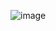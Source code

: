 ![image](https://user-images.githubusercontent.com/105060085/197797493-43ac2a5a-c031-41ed-a2af-ee47023bf832.png)
